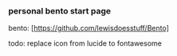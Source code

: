 ### personal bento start page
bento: [https://github.com/lewisdoesstuff/Bento]

todo: replace icon from lucide to fontawesome
